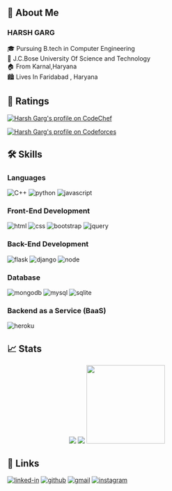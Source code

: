 ## 🚀 About Me

### **HARSH GARG**
🎓 Pursuing B.tech in Computer Engineering<br>
🏫 J.C.Bose University Of Science and Technology<br>
🏠 From Karnal,Haryana<br>
🏙️ Lives In Faridabad , Haryana

<!-- ## 🏅 Achievements

-   📝 **Four Times Global #1 Weekly Blog Writer** at _Dev_ (November 2021) -->

## 👑 Ratings

<a href="https://www.codechef.com/users/iharsh3289"><img src="https://img.shields.io/badge/dynamic/json?label=CodeChef&query=%24.stars&url=https://competitive-coding-api.herokuapp.com/api/codechef/iharsh3289&logo=codechef&logoColor=f5f5dc&labelColor=7b5e47&style=for-the-badge&cacheSeconds=259200" alt="Harsh Garg's profile on CodeChef" title="Harsh Garg's profile on CodeChef"></a>

<a href="https://codeforces.com/profile/iharsh3289"><img src="https://img.shields.io/badge/dynamic/json?&color=1f8acb&logo=codeforces&label=Codeforces&url=https://competitive-coding-api.herokuapp.com/api/codeforces/iharsh3289&query=%24.rating&prefix=Rating%20&style=for-the-badge&cacheSeconds=259200" alt="Harsh Garg's profile on Codeforces" title="Harsh Garg's profile on Codeforces"></a>


## 🛠️ Skills

### Languages

![C++](https://img.shields.io/badge/-c++-black?style=for-the-badge&logo=c%2B%2B&logoColor=blue)
![python](https://img.shields.io/badge/Python-3776AB?style=for-the-badge&logo=python&logoColor=white)
![javascript](https://img.shields.io/badge/JavaScript-323330?style=for-the-badge&logo=javascript&logoColor=F7DF1E)

### Front-End Development

![html](https://img.shields.io/badge/HTML5-E34F26?style=for-the-badge&logo=html5&logoColor=white)
![css](https://img.shields.io/badge/CSS3-1572B6?style=for-the-badge&logo=css3&logoColor=white)
![bootstrap](https://img.shields.io/badge/Bootstrap-563D7C?style=for-the-badge&logo=bootstrap&logoColor=white)
![jquery](https://img.shields.io/badge/jQuery-0769AD?style=for-the-badge&logo=jquery&logoColor=white)

### Back-End Development

![flask](https://img.shields.io/badge/Flask-000000?style=for-the-badge&logo=flask&logoColor=white)
![django](https://img.shields.io/badge/Django-092E20?style=for-the-badge&logo=django&logoColor=white)
![node](https://img.shields.io/badge/Node.js-339933?style=for-the-badge&logo=nodedotjs&logoColor=white)

### Database

![mongodb](https://img.shields.io/badge/MongoDB-47A248?style=for-the-badge&logo=mongodb&logoColor=white)
![mysql](https://img.shields.io/badge/MySQL-00000F?style=for-the-badge&logo=mysql&logoColor=white)
![sqlite](https://img.shields.io/badge/SQLite-07405E?style=for-the-badge&logo=sqlite&logoColor=white)

### Backend as a Service (BaaS)

![heroku](https://img.shields.io/badge/Heroku-430098?style=for-the-badge&logo=heroku&logoColor=white)

## 📈 Stats

<div align="center">
    <img src="https://github-profile-trophy.vercel.app/?username=iharsh3289&row=1&column=6&margin-h=8&theme=darkhub&count_private=true&margin-w=15&no-frame=true" />
    <img src="https://github-readme-stats.vercel.app/api/top-langs/?username=iharsh3289&layout=compact&layout=compact&theme=dark">
    <img height="180em" src="https://github-readme-streak-stats.herokuapp.com/?user=iharsh3289&theme=dark&hide_border=true&background=0D1117&stroke=0000&count_private=true&include_all_commits=true" />
    <br />
<!--     <img src="https://visitor-badge.laobi.icu/badge?page_id=iharsh3289.iharsh3289" alt="visitors"> -->
</div>

## 🔗 Links

<!-- [![portfolio](https://img.shields.io/badge/Portfolio-5340ff?style=for-the-badge&logo=Google-chrome&logoColor=white)](https://tapajyoti-bose.vercel.app/)
[![resume](https://img.shields.io/badge/Resume-4285F4?style=for-the-badge&logo=read-the-docs&logoColor=white)](https://firebasestorage.googleapis.com/v0/b/tapajyoti-bose.appspot.com/o/Tapajyoti%20Bose.pdf?alt=media&token=68b3f3e3-cf56-4666-b4fa-9897c80eec2e) -->
[![linked-in](https://img.shields.io/badge/Linked_In-0077B5?style=for-the-badge&logo=LinkedIn&logoColor=white)](https://www.linkedin.com/in/1harsh/)
[![github](https://img.shields.io/badge/GitHub-000000?style=for-the-badge&logo=GitHub&logoColor=white)](https://github.com/iharsh3289)
[![gmail](https://img.shields.io/badge/Gmail-D14836?style=for-the-badge&logo=Gmail&logoColor=white)](mailto:https://gmail.com/hgarg5492@gmail.com)
[![instagram](https://img.shields.io/badge/Instagram-E4405F?style=for-the-badge&logo=instagram&logoColor=white)](https://www.instagram.com/iharsh/)
